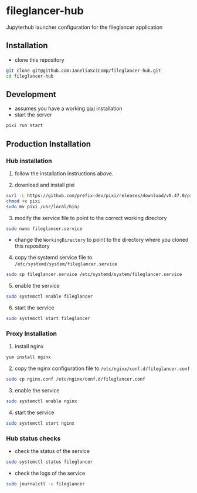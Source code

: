 # fileglancer-hub
Jupyterhub launcher configuration for the fileglancer application


## Installation
- clone this repository
```bash
git clone git@github.com:JaneliaSciComp/fileglancer-hub.git
cd fileglancer-hub
```

## Development
- assumes you have a working [pixi](https://pixi.sh) installation
- start the server
```bash
pixi run start
```

## Production Installation

### Hub installation
1. follow the installation instructions above.

2. download and install pixi
```bash
curl -L https://github.com/prefix-dev/pixi/releases/download/v0.47.0/pixi-x86_64-unknown-linux-musl -o pixi
chmod +x pixi
sudo mv pixi /usr/local/bin/
```
3. modify the service file to point to the correct working directory
```bash
sudo nano fileglancer.service
```
- change the `WorkingDirectory` to point to the directory where you cloned this repository

4. copy the systemd service file to `/etc/systemd/system/fileglancer.service`
```bash
sudo cp fileglancer.service /etc/systemd/system/fileglancer.service
```
5. enable the service
```bash
sudo systemctl enable fileglancer
```
6. start the service
```bash
sudo systemctl start fileglancer
```
### Proxy Installation
1. install nginx
```bash
yum install nginx
```
2. copy the nginx configuration file to `/etc/nginx/conf.d/fileglancer.conf`
```bash
sudo cp nginx.conf /etc/nginx/conf.d/fileglancer.conf
```
3. enable the service
```bash
sudo systemctl enable nginx
```
4. start the service
```bash
sudo systemctl start nginx
```

### Hub status checks

- check the status of the service
```bash
sudo systemctl status fileglancer
```
- check the logs of the service
```bash
sudo journalctl -u fileglancer
```
